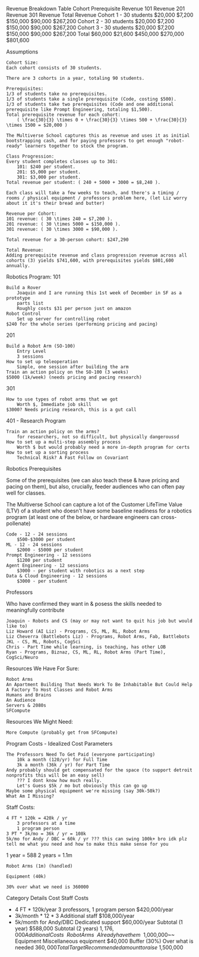 Revenue Breakdown Table
Cohort 	Prerequisite Revenue 	101 Revenue 	201 Revenue 	301 Revenue 	Total Revenue
Cohort 1 - 30 students 	$20,000 	$7,200 	$150,000 	$90,000 	$267,200
Cohort 2 - 30 students 	$20,000 	$7,200 	$150,000 	$90,000 	$267,200
Cohort 3 - 30 students 	$20,000 	$7,200 	$150,000 	$90,000 	$267,200
Total 	$60,000 	$21,600 	$450,000 	$270,000 	$801,600

Assumptions

    Cohort Size:
    Each cohort consists of 30 students.

    There are 3 cohorts in a year, totaling 90 students.

    Prerequisites:
    1/3 of students take no prerequisites.
    1/3 of students take a single prerequisite (Code, costing $500).
    1/3 of students take two prerequisites (Code and one additional prerequisite like Prompt Engineering, totaling $1,500).
    Total prerequisite revenue for each cohort:
        ( \frac{30}{3} \times 0 + \frac{30}{3} \times 500 + \frac{30}{3} \times 1500 = $20,000 )

    The Multiverse School captures this as revenue and uses it as initial bootstrapping cash, and for paying professors to get enough "robot-ready" learners together to stock the program. 

    Class Progression:
    Every student completes classes up to 301:
        101: $240 per student.
        201: $5,000 per student.
        301: $3,000 per student.
    Total revenue per student: ( 240 + 5000 + 3000 = $8,240 ).

    Each class will take a few weeks to teach, and there's a timing / rooms / physical equipment / professors problem here, (let Liz worry about it it's their bread and butter)

    Revenue per Cohort:
    101 revenue: ( 30 \times 240 = $7,200 ).
    201 revenue: ( 30 \times 5000 = $150,000 ).
    301 revenue: ( 30 \times 3000 = $90,000 ).

    Total revenue for a 30-person cohort: $247,290

    Total Revenue:
    Adding prerequisite revenue and class progression revenue across all cohorts (3) yields $741,600, with prerequisites yields $801,600 annually.

Robotics Program:
101

    Build a Rover
        Joaquin and I are running this 1st week of December in SF as a prototype
        parts list
        Roughly costs $31 per person just on amazon
    Robot Control
        Set up server for controlling robot
    $240 for the whole series (performing pricing and pacing)

201

    Build a Robot Arm (SO-100)
        Entry Level
        3 sessions
    How to set up teleoperation
        Simple, one session after building the arm
    Train an action policy on the SO-100 (3 weeks)
    $5000 (1k/week) (needs pricing and pacing research)

301

    How to use types of robot arms that we got
        Worth $, Immediate job skill
    $3000? Needs pricing research, this is a gut call

401 - Research Program

    Train an action policy on the arms?
        for researchers, not so difficult, but physically dangeroussd
    How to set up a multi-step assembly process
        Worth $ but would probably need a more in-depth program for certs
    How to set up a sorting process
        Technical Risk? A Fast Follow on Covariant

Robotics Prerequisites

Some of the prerequisites (we can also teach these & have pricing and pacing on them), but also, crucially, feeder audiences who can often pay well for classes.

The Multiverse School can capture a lot of the Customer LifeTime Value (LTV) of a student who doesn't have some baseline readiness for a robotics program (at least one of the below, or hardware engineers can cross-pollenate)

    Code - 12 - 24 sessions
        $500-$3000 per student
    ML - 12 - 24 sessions
        $2000 - $5000 per student
    Prompt Engineering - 12 sessions
        $1200 per student
    Agent Engineering - 12 sessions
        $3000 - per student with robotics as a next step
    Data & Cloud Engineering - 12 sessions
        $3000 - per student

Professors

Who have confirmed they want in & posess the skills needed to meaningfully contribute

    Joaquin - Robots and CS (may or may not want to quit his job but would like to)
    Liz Howard (AI Liz) - Programs, CS, ML, RL, Robot Arms
    Liz Cheverra (Battlebots Liz) - Programs, Robot Arms, Fab, Battlebots
    JKL - CS, ML, Robots, CogSci
    Chris - Part Time while learning, is teaching, has other LOB
    Ryan - Programs, Biznaz, CS, ML, RL, Robot Arms (Part Time), CogSci/Neuro

Resources We Have For Sure:

    Robot Arms
    An Apartment Building That Needs Work To Be Inhabitable But Could Help
    A Factory To Host Classes and Robot Arms
    Humans and Brains
    An Audience
    Servers & 2080s
    SFCompute

Resources We Might Need:

    More Compute (probably get from SFCompute)

Program Costs - Idealized
Cost Parameters

    The Professors Need To Get Paid (everyone participating)
        10k a month (120/yr) for Full Time
        3k a month (36k / yr) for Part Time
    Andy probably should get compensated for the space (to support detroit nonprofits this will be an easy sell)
        ??? I dont know how much really.
        Let's Guess $5k / mo but obviously this can go up
    Maybe some physical equipment we're missing (say 30k-50k?)
    What Am I Missing?

Staff Costs:

    4 FT * 120k = 420k / yr
        3 professors at a time
        1 program person
    3 PT * 3k/mo = 36k / yr = 108k
    5k/mo for Andy / DBC = 60k / yr ??? this can swing 100k+ bro idk plz tell me what you need and how to make this make sense for you

1 year = 588
2 years = 1.1m

    Robot Arms (1m) (handled)

    Equipment (40k)

    30% over what we need is 360000

Category 	Details 	Cost
Staff Costs 		
- 4 FT * 120k/year 	3 professors, 1 program person 	$420,000/year
- 3k/month * 12 * 3 	Additional staff 	$108,000/year
- 5k/month for Andy/DBC 	Dedicated support 	$60,000/year
Subtotal (1 year) 		$588,000
Subtotal (2 years) 		$1,176,000
Additional Costs 		
~~Robot Arms~~ 	Already have them 	~~$1,000,000~~
Equipment 	Miscellaneous equipment 	$40,000
Buffer (30%) 	Over what is needed 	$360,000
Total Target 	Recommended amount to raise 	~$1,500,000

